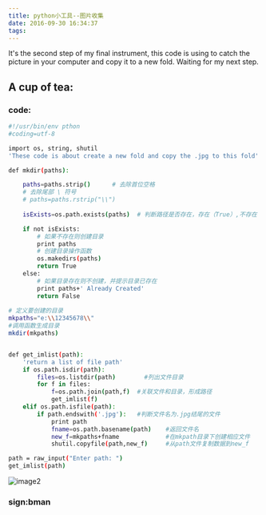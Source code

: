 ```yaml
---
title: python小工具--图片收集
date: 2016-09-30 16:34:37
tags:
---
```

It's the second step of my final instrument, this code is using to catch the picture in your computer and
copy it to a new fold. Waiting for my next step.

## A cup of tea:

### code:
``` bash
#!/usr/bin/env pthon
#coding=utf-8

import os, string, shutil
'These code is about create a new fold and copy the .jpg to this fold'

def mkdir(paths):

    paths=paths.strip()      # 去除首位空格
    # 去除尾部 \ 符号
    # paths=paths.rstrip("\\")
 
    isExists=os.path.exists(paths)  # 判断路径是否存在，存在（True）,不存在（False）

    if not isExists:
        # 如果不存在则创建目录
        print paths
        # 创建目录操作函数
        os.makedirs(paths)
        return True
    else:
        # 如果目录存在则不创建，并提示目录已存在
        print paths+' Already Created'
        return False
 
# 定义要创建的目录
mkpaths="e:\\12345678\\"
#调用函数生成目录
mkdir(mkpaths)


def get_imlist(path):
	'return a list of file path'
	if os.path.isdir(path):
		files=os.listdir(path)        #列出文件目录
		for f in files:
			f=os.path.join(path,f)	#关联文件和目录，形成路径
			get_imlist(f)
	elif os.path.isfile(path):
		if path.endswith('.jpg'):	#判断文件名为.jpg结尾的文件
			print path
			fname=os.path.basename(path)    #返回文件名
			new_f=mkpaths+fname				#在mkpath目录下创建相应文件
			shutil.copyfile(path,new_f)		#从path文件复制数据到new_f

path = raw_input("Enter path: ")
get_imlist(path)

```
![image2](upload_image/lu22.jpg)

### sign:bman
